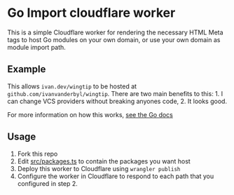 # Go Import cloudflare worker

This is a simple Cloudflare worker for rendering the necessary HTML Meta tags to host Go modules on your own domain, or use your own domain as module import path.

## Example

This allows `ivan.dev/wingtip` to be hosted at `github.com/ivanvanderbyl/wingtip`. There are two main benefits to this: 1. I can change VCS providers without breaking anyones code, 2. It looks good.

For more information on how this works, [see the Go docs](https://pkg.go.dev/cmd/go#hdr-Remote_import_paths)

## Usage

1. Fork this repo
2. Edit [src/packages.ts](/src/packages.ts) to contain the packages you want host
3. Deploy this worker to Cloudflare using `wrangler publish`
4. Configure the worker in Cloudflare to respond to each path that you configured in step 2.
